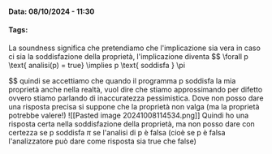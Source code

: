 #### Data: 08/10/2024 - 11:30

#### Tags: 

La soundness significa che pretendiamo che l'implicazione sia vera in caso ci sia la soddisfazione della proprietà, l'implicazione diventa
$$
\forall p \text{ analisi(p) = true}
\implies p \text{ soddisfa } \pi

$$
quindi se accettiamo che quando il programma p soddisfa la mia proprietà anche nella realtà, vuol dire che stiamo approssimando per difetto ovvero stiamo parlando di inaccuratezza pessimistica. Dove non posso dare una risposta precisa si suppone che la proprietà non valga (ma la proprietà potrebbe valere!)
![[Pasted image 20241008114534.png]]
Quindi ho una risposta certa nella soddisfazione della proprietà, ma non posso dare con certezza se p soddisfa $\pi$ se l'analisi di p è falsa (cioè se p è falsa l'analizzatore può dare come risposta sia true che false)